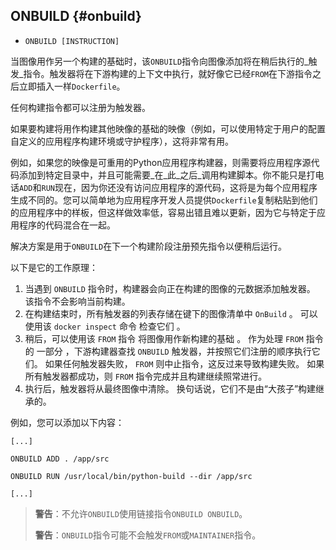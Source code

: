 ## ONBUILD {#onbuild}

* `ONBUILD [INSTRUCTION] `

当图像用作另一个构建的基础时，该`ONBUILD`指令向图像添加将在稍后执行的_触发_指令。触发器将在下游构建的上下文中执行，就好像它已经`FROM`在下游指令之后立即插入一样`Dockerfile`。

任何构建指令都可以注册为触发器。

如果要构建将用作构建其他映像的基础的映像（例如，可以使用特定于用户的配置自定义的应用程序构建环境或守护程序），这将非常有用。

例如，如果您的映像是可重用的Python应用程序构建器，则需要将应用程序源代码添加到特定目录中，并且可能需要_在_此_之后_调用构建脚本。你不能只是打电话`ADD`和`RUN`现在，因为你还没有访问应用程序的源代码，这将是为每个应用程序生成不同的。您可以简单地为应用程序开发人员提供`Dockerfile`复制粘贴到他们的应用程序中的样板，但这样做效率低，容易出错且难以更新，因为它与特定于应用程序的代码混合在一起。

解决方案是用于`ONBUILD`在下一个构建阶段注册预先指令以便稍后运行。

以下是它的工作原理：

1. 当遇到
   `ONBUILD`
   指令时，构建器会向正在构建的图像的元数据添加触发器。
   该指令不会影响当前构建。
2. 在构建结束时，所有触发器的列表存储在键下的图像清单中
   `OnBuild`
   。
   可以使用该
   `docker inspect`
   命令
   检查它们
   。
3. 稍后，可以使用该
   `FROM`
   指令
   将图像用作新构建的基础
   。
   作为处理
   `FROM`
   指令的
   一部分
   ，下游构建器查找
   `ONBUILD`
   触发器，并按照它们注册的顺序执行它们。
   如果任何触发器失败，
   `FROM`
   则中止指令，这反过来导致构建失败。
   如果所有触发器都成功，则
   `FROM`
   指令完成并且构建继续照常进行。
4. 执行后，触发器将从最终图像中清除。
   换句话说，它们不是由“大孩子”构建继承的。

例如，您可以添加以下内容：

```
[...]

ONBUILD ADD . /app/src

ONBUILD RUN /usr/local/bin/python-build --dir /app/src

[...]
```

> **警告**：不允许`ONBUILD`使用链接指令`ONBUILD ONBUILD`。
>
> **警告**：`ONBUILD`指令可能不会触发`FROM`或`MAINTAINER`指令。



